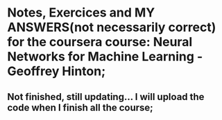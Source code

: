 # Notes, Exercices and MY ANSWERS(not necessarily correct) for the coursera course: Neural Networks for Machine Learning - Geoffrey Hinton; 
## Not finished, still updating... I will upload the code when I finish all the course;
